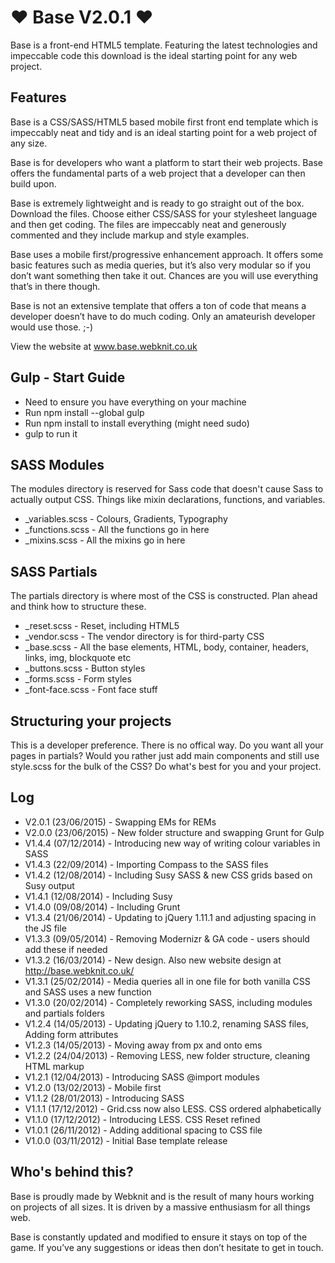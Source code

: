 ♥ Base V2.0.1 ♥ 
===============

Base is a front-end HTML5 template. Featuring the latest technologies and impeccable code this download is the ideal starting point for any web project.


Features
--------

Base is a CSS/SASS/HTML5 based mobile first front end template which is impeccably neat and tidy and is an ideal starting point for a web project of any size.

Base is for developers who want a platform to start their web projects. Base offers the fundamental parts of a web project that a developer can then build upon.

Base is extremely lightweight and is ready to go straight out of the box. Download the files. Choose either CSS/SASS for your stylesheet language and then get coding. The files are impeccably neat and generously commented and they include markup and style examples.

Base uses a mobile first/progressive enhancement approach. It offers some basic features such as media queries, but it’s also very modular so if you don’t want something then take it out. Chances are you will use everything that’s in there though.

Base is not an extensive template that offers a ton of code that means a developer doesn’t have to do much coding. Only an amateurish developer would use those. ;-) 

View the website at www.base.webknit.co.uk


Gulp - Start Guide
--------

- Need to ensure you have everything on your machine
- Run npm install --global gulp
- Run npm install to install everything (might need sudo)
- gulp to run it


SASS Modules
-------------

The modules directory is reserved for Sass code that doesn't cause Sass to actually output CSS. Things like mixin declarations, functions, and variables.

- _variables.scss - Colours, Gradients, Typography
- _functions.scss - All the functions go in here
- _mixins.scss - All the mixins go in here


SASS Partials
-------------

The partials directory is where most of the CSS is constructed. Plan ahead and think how to structure these.

- _reset.scss - Reset, including HTML5
- _vendor.scss - The vendor directory is for third-party CSS
- _base.scss - All the base elements, HTML, body, container, headers, links, img, blockquote etc
- _buttons.scss - Button styles
- _forms.scss - Form styles
- _font-face.scss - Font face stuff


Structuring your projects
-------------

This is a developer preference. There is no offical way.
Do you want all your pages in partials?
Would you rather just add main components and still use style.scss for the bulk of the CSS?
Do what's best for you and your project.


Log
---

- V2.0.1 (23/06/2015) - Swapping EMs for REMs
- V2.0.0 (23/06/2015) - New folder structure and swapping Grunt for Gulp
- V1.4.4 (07/12/2014) - Introducing new way of writing colour variables in SASS
- V1.4.3 (22/09/2014) - Importing Compass to the SASS files
- V1.4.2 (12/08/2014) - Including Susy SASS & new CSS grids based on Susy output
- V1.4.1 (12/08/2014) - Including Susy
- V1.4.0 (09/08/2014) - Including Grunt
- V1.3.4 (21/06/2014) - Updating to jQuery 1.11.1 and adjusting spacing in the JS file
- V1.3.3 (09/05/2014) - Removing Modernizr & GA code - users should add these if needed
- V1.3.2 (16/03/2014) - New design. Also new website design at http://base.webknit.co.uk/
- V1.3.1 (25/02/2014) - Media queries all in one file for both vanilla CSS and SASS uses a new function
- V1.3.0 (20/02/2014) - Completely reworking SASS, including modules and partials folders
- V1.2.4 (14/05/2013) - Updating jQuery to 1.10.2, renaming SASS files, Adding form attributes
- V1.2.3 (14/05/2013) - Moving away from px and onto ems
- V1.2.2 (24/04/2013) - Removing LESS, new folder structure, cleaning HTML markup
- V1.2.1 (12/04/2013) - Introducing SASS @import modules
- V1.2.0 (13/02/2013) - Mobile first
- V1.1.2 (28/01/2013) - Introducing SASS
- V1.1.1 (17/12/2012) - Grid.css now also LESS. CSS ordered alphabetically
- V1.1.0 (17/12/2012) - Introducing LESS. CSS Reset refined
- V1.0.1 (26/11/2012) - Adding additional spacing to CSS file
- V1.0.0 (03/11/2012) - Initial Base template release


Who's behind this?
-------------

Base is proudly made by Webknit and is the result of many hours working on projects of all sizes. It is driven by a massive enthusiasm for all things web.

Base is constantly updated and modified to ensure it stays on top of the game. If you’ve any suggestions or ideas then don’t hesitate to get in touch. 

